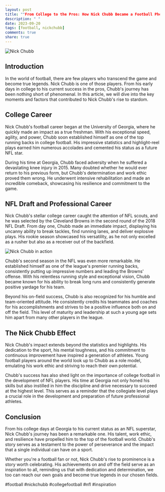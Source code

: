 ```yaml
---
layout: post
title: ""From College to the Pros: How Nick Chubb Became a Football Phenomenon""
description: " "
date: 2023-09-20
tags: [football, nickchubb]
comments: true
share: true
---
```


![Nick Chubb](https://source.unsplash.com/1600x900/?football)

## Introduction

In the world of football, there are few players who transcend the game and become true legends. Nick Chubb is one of those players. From his early days in college to his current success in the pros, Chubb's journey has been nothing short of phenomenal. In this article, we will dive into the key moments and factors that contributed to Nick Chubb's rise to stardom.

## College Career

Nick Chubb's football career began at the University of Georgia, where he quickly made an impact as a true freshman. With his exceptional speed, agility, and power, Chubb soon established himself as one of the top running backs in college football. His impressive statistics and highlight-reel plays earned him numerous accolades and cemented his status as a future NFL star.

During his time at Georgia, Chubb faced adversity when he suffered a devastating knee injury in 2015. Many doubted whether he would ever return to his previous form, but Chubb's determination and work ethic proved them wrong. He underwent intensive rehabilitation and made an incredible comeback, showcasing his resilience and commitment to the game.

## NFL Draft and Professional Career

Nick Chubb's stellar college career caught the attention of NFL scouts, and he was selected by the Cleveland Browns in the second round of the 2018 NFL Draft. From day one, Chubb made an immediate impact, displaying his uncanny ability to break tackles, find running lanes, and deliver explosive plays. His rookie season showcased his versatility, as he not only excelled as a rusher but also as a receiver out of the backfield.

![Nick Chubb in action](https://source.unsplash.com/1600x900/?nick,chubb,football)

Chubb's second season in the NFL was even more remarkable. He established himself as one of the league's premier running backs, consistently putting up impressive numbers and leading the Browns' offense. With his relentless running style and exceptional vision, Chubb became known for his ability to break long runs and consistently generate positive yardage for his team.

Beyond his on-field success, Chubb is also recognized for his humble and team-oriented attitude. He consistently credits his teammates and coaches for his accomplishments and strives to be a positive influence both on and off the field. This level of maturity and leadership at such a young age sets him apart from many other players in the league.

## The Nick Chubb Effect

Nick Chubb's impact extends beyond the statistics and highlights. His dedication to the sport, his mental toughness, and his commitment to continuous improvement have inspired a generation of athletes. Young football players around the world look up to Chubb as a role model, emulating his work ethic and striving to reach their own potential.

Chubb's success has also shed light on the importance of college football in the development of NFL players. His time at Georgia not only honed his skills but also instilled in him the discipline and drive necessary to succeed at the highest level. This serves as a reminder that the collegiate level plays a crucial role in the development and preparation of future professional athletes.

## Conclusion

From his college days at Georgia to his current status as an NFL superstar, Nick Chubb's journey has been a remarkable one. His talent, work ethic, and resilience have propelled him to the top of the football world. Chubb's story serves as a testament to the power of perseverance and the impact that a single individual can have on a sport.

Whether you're a football fan or not, Nick Chubb's rise to prominence is a story worth celebrating. His achievements on and off the field serve as an inspiration to all, reminding us that with dedication and determination, we too can reach our own goals and become true legends in our chosen fields.

#football #nickchubb #collegefootball #nfl #inspiration